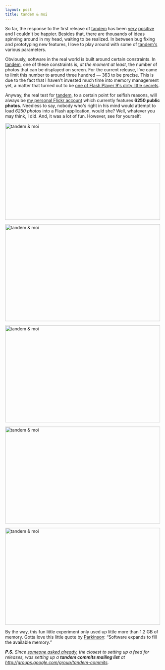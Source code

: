 ```yaml
---
layout: post
title: tandem & moi
---
```

So far, the response to the first release of <a href="http://tandem.gasi.ch/">tandem</a> has been <a href="http://www.zoomoblog.com/zooming/2008/05/a-killer-piece.html">very</a> <a href="http://fr.techcrunch.com/2008/05/30/fr-tandem-une-superbe-interface-pour-naviguer-sur-flickr/">positive</a> and I couldn&#x27;t be happier. Besides that, there are thousands of ideas spinning around in my head, waiting to be realized. In between bug fixing and prototyping new features, I love to play around with some of <a href="http://tandem.gasi.ch/">tandem&#x27;s</a> various parameters.

Obviously, software in the real world is built around certain constraints. In <a href="http://tandem.gasi.ch/">tandem</a>, one of these constraints is, <em>at the moment at least</em>, the number of photos that can be displayed on screen. For the current release, I&#x27;ve came to limit this number to around three hundred &mdash; 363 to be precise.  This is due to the fact that I haven&#x27;t invested much time into memory management yet, a matter that turned out to be <a href="http://www.gskinner.com/blog/archives/2008/04/failure_to_unlo.html">one of Flash Player 9&#x27;s dirty little secrets</a>.

Anyway, the real test for <a href="http://tandem.gasi.ch/">tandem</a>, to a certain point for selfish reasons, will always be <a href="http://flickr.com/photos/gasi">my personal Flickr account</a> which currently features <strong>6250 public photos</strong>. Needless to say, nobody who&#x27;s right in his mind would attempt to load <em>6250 photos</em> into a Flash application, would she? Well, whatever you may think, I did. And, it was a lot of fun. However, see for yourself:

<a href="http://farm4.static.flickr.com/3028/2550472403_716ffc95a5_o.jpg" title="tandem &amp; moi by Daniel Gasienica, on Flickr"><img src="http://farm4.static.flickr.com/3028/2550472403_247b2e941b.jpg" width="500" height="313" alt="tandem &amp; moi" /></a>

<a href="http://farm4.static.flickr.com/3153/2551295664_0404381869_o.jpg" title="tandem &amp; moi by Daniel Gasienica, on Flickr"><img src="http://farm4.static.flickr.com/3153/2551295664_9812bb0704.jpg" width="500" height="313" alt="tandem &amp; moi" /></a>

<a href="http://farm4.static.flickr.com/3050/2550476447_6fa510e38e_o.jpg" title="tandem &amp; moi by Daniel Gasienica, on Flickr"><img src="http://farm4.static.flickr.com/3050/2550476447_d318edfa4f.jpg" width="500" height="313" alt="tandem &amp; moi" /></a>

<a href="http://farm4.static.flickr.com/3013/2551299250_d44362f919_o.jpg" title="tandem &amp; moi by Daniel Gasienica, on Flickr"><img src="http://farm4.static.flickr.com/3013/2551299250_dc9be6a505.jpg" width="500" height="313" alt="tandem &amp; moi" /></a>

<a href="http://farm3.static.flickr.com/2340/2551299928_79479d8c7c_o.jpg" title="tandem &amp; moi by Daniel Gasienica, on Flickr"><img src="http://farm3.static.flickr.com/2340/2551299928_419dc4cf50.jpg" width="500" height="313" alt="tandem &amp; moi" /></a>

By the way, this fun little experiment only used up little more than 1.2&nbsp;GB of memory. Gotta love this little quote by <a href="http://en.wikipedia.org/wiki/C._Northcote_Parkinson">Parkinson</a>:
<q>Software expands to fill the available memory.</q>

<em><strong>P.S.</strong> Since <a href="http://gasi.ch/blog/hello-tandem/#comments">someone asked already</a>, the closest to setting up a feed for releases, was setting up a <strong>tandem commits mailing list</strong> at <a href="http://groups.google.com/group/tandem-commits">http://groups.google.com/group/tandem-commits</a>.</em>